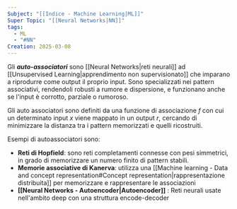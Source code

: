 ```yaml
---
Subject: "[[Indice - Machine Learning|ML]]"
Super Topic: "[[Neural Networks|NN]]"
tags:
  - ML
  - "#NN"
Creation: 2025-03-08
---
```

Gli ***auto-associatori*** sono [[Neural Networks|reti neurali]] ad [[Unsupervised Learning|apprendimento non supervisionato]] che imparano a riprodurre come output il proprio input. 
Sono specializzati nei pattern associativi, rendendoli robusti a rumore e dispersione, e funzionano anche se l'input è corrotto, parziale o rumoroso.

Gli auto associatori sono definiti da una funzione di associazione $f$ con cui un determinato input $x$ viene mappato in un output $r$, cercando di minimizzare la distanza tra i pattern memorizzati e quelli ricostruiti.

Esempi di autoassociatori sono:
- **Reti di Hopfield**: sono reti completamenti connesse con pesi simmetrici, in grado di memorizzare un numero finito di pattern stabili.
- **Memorie associative di Kanerva**: utilizza una [[Machine learning - Data and concept representation#Concept representation|rappresentazione distribuita]] per memorizzare e rappresentare le associazioni
- **[[Neural Networks - Autoencoder|Autoencoder]]** : Reti neurali usate nell'ambito deep con una struttura encode-decoder